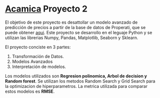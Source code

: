 # [Acamica](acamica.com) Proyecto 2

El objetivo de este proyecto es desattollar un modelo avanzado de predicción de precios a partir de la base de datos de Properati, que se puede obtener [aqui](https://drive.google.com/uc?export=download&id=1Ugbsw5XbNRbglomSQO1qkAgMFB_3BzmB). Este proyecto se desarrollo en el leguaje Python y se utilizan las librerias Numpy, Pandas, Matplotlib, Seaborn y Sklearn. 

El proyecto conciste en 3 partes:
1. Transformación de Datos.
2. Modelos Avanzados
3. Interpretación de modelos.

Los modelos utilizados son **Regresion polinomica, Arbol de decision y Random forest**. Se utilizan los metodos Random Search y Grid Search para la optimizacion de hiperparametros. La metrica utilizada para comparar estos modelos es **RMSE**.




